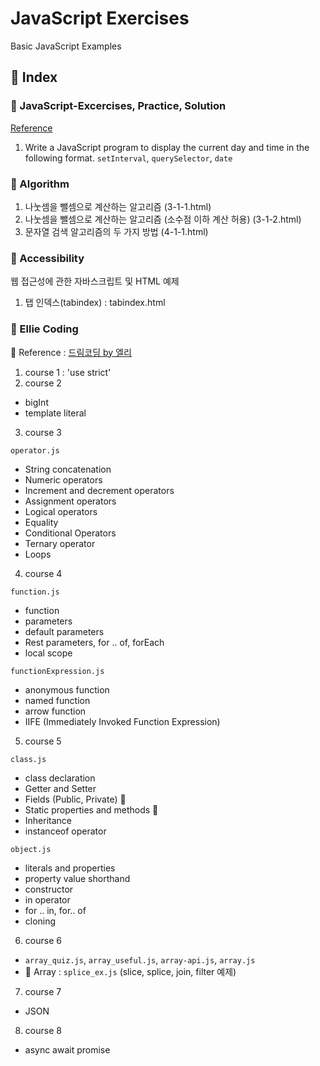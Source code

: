 # JavaScript Exercises

Basic JavaScript Examples

## 📖 Index

### 📂 JavaScript-Excercises, Practice, Solution

[Reference](https://www.w3resource.com/javascript-exercises/)

1. Write a JavaScript program to display the current day and time in the following format. `setInterval`, `querySelector`, `date`

### 📂 Algorithm

1.  나눗셈을 뺄셈으로 계산하는 알고리즘 (3-1-1.html)
2.  나눗셈을 뺄셈으로 계산하는 알고리즘 (소수점 이하 계산 허용) (3-1-2.html)
3.  문자열 검색 알고리즘의 두 가지 방법 (4-1-1.html)

### 📂 Accessibility

웹 접근성에 관한 자바스크립트 및 HTML 예제

1.  탭 인덱스(tabindex) : tabindex.html

### 📂 Ellie Coding

👀 Reference : [드림코딩 by 엘리](https://www.youtube.com/channel/UC_4u-bXaba7yrRz_6x6kb_w)

1. course 1 : 'use strict'
2. course 2

- bigInt
- template literal

3. course 3

`operator.js`

- String concatenation
- Numeric operators
- Increment and decrement operators
- Assignment operators
- Logical operators
- Equality
- Conditional Operators
- Ternary operator
- Loops

4. course 4

`function.js`

- function
- parameters
- default parameters
- Rest parameters, for .. of, forEach
- local scope

`functionExpression.js`

- anonymous function
- named function
- arrow function
- IIFE (Immediately Invoked Function Expression)

5. course 5

`class.js`

- class declaration
- Getter and Setter
- Fields (Public, Private) 👀
- Static properties and methods 👀
- Inheritance
- instanceof operator

`object.js`

- literals and properties
- property value shorthand
- constructor
- in operator
- for .. in, for.. of
- cloning

6. course 6

- `array_quiz.js`, `array_useful.js`, `array-api.js`, `array.js`
- 📂 Array : `splice_ex.js` (slice, splice, join, filter 예제)

7. course 7

- JSON

8. course 8

- async await promise
